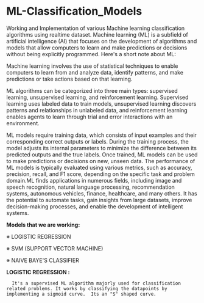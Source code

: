 # ML-Classification_Models
Working and Implementation of various Machine learning classification algorithms using realtime dataset.
Machine learning (ML) is a subfield of artificial intelligence (AI) that focuses on the development of algorithms and models that allow computers to learn and make predictions or decisions without being explicitly programmed. Here's a short note about ML:

Machine learning involves the use of statistical techniques to enable computers to learn from and analyze data, identify patterns, and make predictions or take actions based on that learning.

ML algorithms can be categorized into three main types: supervised learning, unsupervised learning, and reinforcement learning. Supervised learning uses labeled data to train models, unsupervised learning discovers patterns and relationships in unlabeled data, and reinforcement learning enables agents to learn through trial and error interactions with an environment.

ML models require training data, which consists of input examples and their corresponding correct outputs or labels. During the training process, the model adjusts its internal parameters to minimize the difference between its predicted outputs and the true labels.
Once trained, ML models can be used to make predictions or decisions on new, unseen data. The performance of ML models is typically evaluated using various metrics, such as accuracy, precision, recall, and F1 score, depending on the specific task and problem domain.ML finds applications in numerous fields, including image and speech recognition, natural language processing, recommendation systems, autonomous vehicles, finance, healthcare, and many others. It has the potential to automate tasks, gain insights from large datasets, improve decision-making processes, and enable the development of intelligent systems.

**Models that we are working:**

※ LOGISTIC REGRESSION

※ SVM (SUPPORT VECTOR MACHINE)

※ NAIVE BAYE'S CLASSIFIER



**LOGISTIC REGRESSION :**

      It's a supervised ML algorithm majorly used for classification related problems. It works by classifying the datapoints by implementing a sigmoid curve.  Its an "S" shaped curve. 
 








